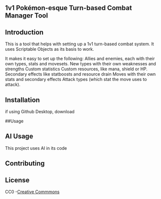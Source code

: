 ## **1v1 Pokémon-esque Turn-based Combat Manager Tool**

## Introduction
This is a tool that helps with setting up a 1v1 turn-based combat system.
It uses Scriptable Objects as its basis to work.

It makes it easy to set up the following:
Allies and enemies, each with their own types, stats and movesets.
New types with their own weaknesses and strengths
Custom statistics
Custom resources, like mana, shield or HP.
Secondary effects like statboosts and resource drain
Moves with their own stats and secondary effects
Attack types (which stat the move uses to attack).

## Installation

if using Github Desktop, download


##Usage

## AI Usage
This project uses AI in its code

## Contributing

## License
CC0 -[Creative Commmons](https://creativecommons.org/public-domain/cc0/)
